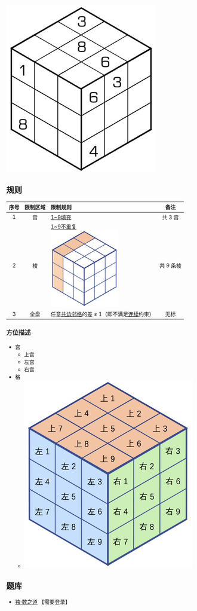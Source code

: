 ![](../../images/sudoku/不连续魔方.png)

## 规则
| 序号 | 限制区域 | 限制规则 | 备注 |
| :---: | :---: | :--- | :---: |
| 1 | 宫 | [1~9填充] | 共 3 宫 |
| 2 | 棱 | [1~9不重复] <br/>![](../../images/position/魔方/棱.png) | 共 9 条棱|
| 3 | 全盘 | 任意[共边邻格]的差 ≠ 1（即不满足[连续]约束） | 无标 |

### 方位描述
- 宫
  - 上宫
  - 左宫
  - 右宫
- 格
  - ![](../../images/position/魔方/格.png)

## 题库
- [独·数之道](http://www.sudokufans.org.cn/lx/game.index.php?type=ncmf) 【需要登录】

[1~9填充]: ../../../../../../rules.md#1~9填充
[1~9不重复]: ../../../../../../rules.md#1~9不重复
[连续]: ../../../../../../rules.md#连续
[共边邻格]: ../../../../../../rules.md#共边邻格
